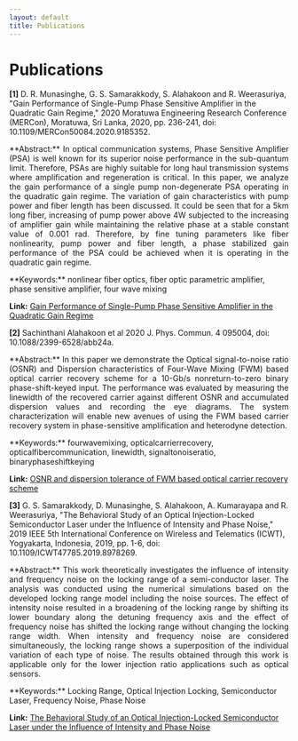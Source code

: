 ```yaml
---
layout: default
title: Publications
---
```


# Publications

**[1]** D. R. Munasinghe, G. S. Samarakkody, S. Alahakoon and R. Weerasuriya, "Gain Performance of Single-Pump Phase Sensitive Amplifier in the Quadratic Gain Regime," 2020 Moratuwa Engineering Research Conference (MERCon), Moratuwa, Sri Lanka, 2020, pp. 236-241, doi: 10.1109/MERCon50084.2020.9185352.
<p align="justify">
**Abstract:** In optical communication systems, Phase Sensitive Amplifier (PSA) is well known for its superior noise performance in the sub-quantum limit. Therefore, PSAs are highly suitable for long haul transmission systems where amplification and regeneration is critical. In this paper, we analyze the gain performance of a single pump non-degenerate PSA operating in the quadratic gain regime. The variation of gain characteristics with pump power and fiber length has been discussed. It could be seen that for a 5km long fiber, increasing of pump power above 4W subjected to the increasing of amplifier gain while maintaining the relative phase at a stable constant value of 0.001 rad. Therefore, by fine tuning parameters like fiber nonlinearity, pump power and fiber length, a phase stabilized gain performance of the PSA could be achieved when it is operating in the quadratic gain regime.
</p>
**Keywords:** nonlinear fiber optics, fiber optic parametric amplifier, phase sensitive amplifier, four wave mixing

**Link:** <a href="https://ieeexplore.ieee.org/stamp/stamp.jsp?tp=&arnumber=9185352&isnumber=9185188" target="_blank" rel="noopener noreferrer">Gain Performance of Single-Pump Phase Sensitive Amplifier in the Quadratic Gain Regime</a>

**[2]** Sachinthani Alahakoon et al 2020 J. Phys. Commun. 4 095004, doi: 10.1088/2399-6528/abb24a.
<p align="justify">
**Abstract:** In this paper we demonstrate the Optical signal-to-noise ratio (OSNR) and Dispersion characteristics of Four-Wave Mixing (FWM) based optical carrier recovery scheme for a 10-Gb/s nonreturn-to-zero binary phase-shift-keyed input. The performance was evaluated by measuring the linewidth of the recovered carrier against different OSNR and accumulated dispersion values and recording the eye diagrams. The system characterization will enable new avenues of using the FWM based carrier recovery system in phase-sensitive amplification and heterodyne detection.
</p>
**Keywords:** fourwavemixing, opticalcarrierrecovery, opticalfibercommunication, linewidth, signaltonoiseratio, binaryphaseshiftkeying

**Link:** <a href="https://iopscience.iop.org/article/10.1088/2399-6528/abb24a" target="_blank" rel="noopener noreferrer">OSNR and dispersion tolerance of FWM based optical carrier recovery scheme</a>

**[3]** G. S. Samarakkody, D. Munasinghe, S. Alahakoon, A. Kumarayapa and R. Weerasuriya, "The Behavioral Study of an Optical Injection-Locked Semiconductor Laser under the Influence of Intensity and Phase Noise," 2019 IEEE 5th International Conference on Wireless and Telematics (ICWT), Yogyakarta, Indonesia, 2019, pp. 1-6, doi: 10.1109/ICWT47785.2019.8978269.
<p align="justify">
**Abstract:** This work theoretically investigates the influence of intensity and frequency noise on the locking range of a semi-conductor laser. The analysis was conducted using the numerical simulations based on the developed locking range model including the noise sources. The effect of intensity noise resulted in a broadening of the locking range by shifting its lower boundary along the detuning frequency axis and the effect of frequency noise has shifted the locking range without changing the locking range width. When intensity and frequency noise are considered simultaneously, the locking range shows a superposition of the individual variation of each type of noise. The results obtained through this work is applicable only for the lower injection ratio applications such as optical sensors.
</p>
**Keywords:** Locking Range, Optical Injection Locking, Semiconductor Laser, Frequency Noise, Phase Noise

**Link:** <a href="https://ieeexplore.ieee.org/stamp/stamp.jsp?tp=&arnumber=8978269&isnumber=8978206" target="_blank" rel="noopener noreferrer">The Behavioral Study of an Optical Injection-Locked Semiconductor Laser under the Influence of Intensity and Phase Noise</a>


